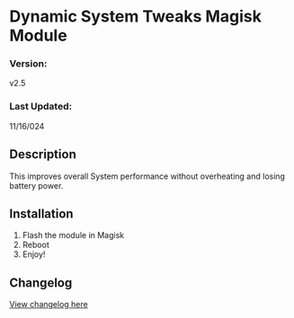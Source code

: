 # Dynamic System Tweaks Magisk Module

### Version:
v2.5

### Last Updated:
11/16/024

## Description
This improves overall System performance without overheating and losing battery power.


## Installation 
1. Flash the module in Magisk
3. Reboot
4. Enjoy!

## Changelog
[View changelog here](https://github.com/PS2ClassicsVault/Dynamic-System-Tweaks-Magisk-Module/blob/main/changelog.md)

